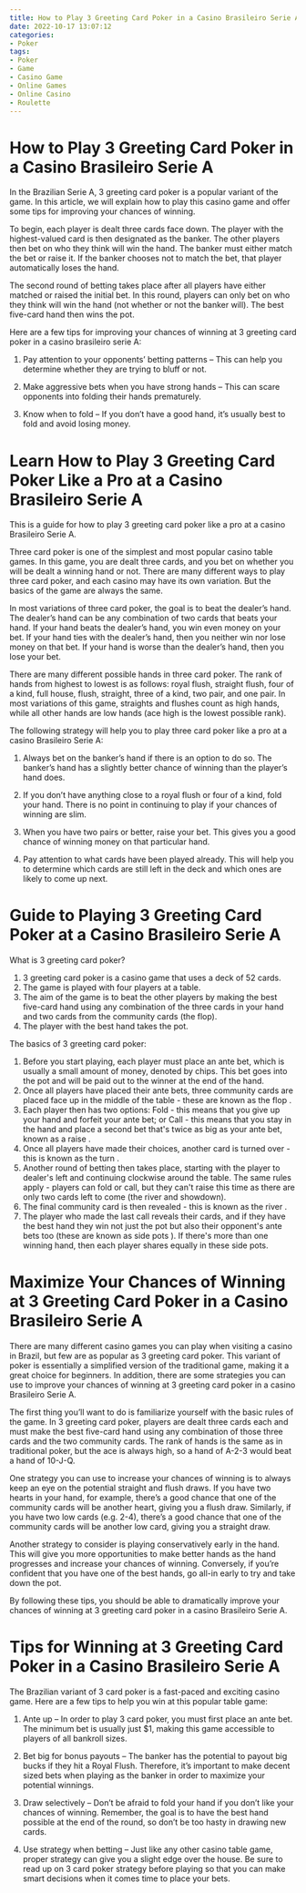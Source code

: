 ```yaml
---
title: How to Play 3 Greeting Card Poker in a Casino Brasileiro Serie A
date: 2022-10-17 13:07:12
categories:
- Poker
tags:
- Poker
- Game
- Casino Game
- Online Games
- Online Casino
- Roulette
---
```



#  How to Play 3 Greeting Card Poker in a Casino Brasileiro Serie A

In the Brazilian Serie A, 3 greeting card poker is a popular variant of the game. In this article, we will explain how to play this casino game and offer some tips for improving your chances of winning.

To begin, each player is dealt three cards face down. The player with the highest-valued card is then designated as the banker. The other players then bet on who they think will win the hand. The banker must either match the bet or raise it. If the banker chooses not to match the bet, that player automatically loses the hand.

The second round of betting takes place after all players have either matched or raised the initial bet. In this round, players can only bet on who they think will win the hand (not whether or not the banker will). The best five-card hand then wins the pot.

Here are a few tips for improving your chances of winning at 3 greeting card poker in a casino brasileiro serie A:

1) Pay attention to your opponents’ betting patterns – This can help you determine whether they are trying to bluff or not.

2) Make aggressive bets when you have strong hands – This can scare opponents into folding their hands prematurely.

3) Know when to fold – If you don’t have a good hand, it’s usually best to fold and avoid losing money.

#  Learn How to Play 3 Greeting Card Poker Like a Pro at a Casino Brasileiro Serie A 

This is a guide for how to play 3 greeting card poker like a pro at a casino Brasileiro Serie A. 

Three card poker is one of the simplest and most popular casino table games. In this game, you are dealt three cards, and you bet on whether you will be dealt a winning hand or not. There are many different ways to play three card poker, and each casino may have its own variation. But the basics of the game are always the same. 

In most variations of three card poker, the goal is to beat the dealer’s hand. The dealer’s hand can be any combination of two cards that beats your hand. If your hand beats the dealer’s hand, you win even money on your bet. If your hand ties with the dealer’s hand, then you neither win nor lose money on that bet. If your hand is worse than the dealer’s hand, then you lose your bet. 

There are many different possible hands in three card poker. The rank of hands from highest to lowest is as follows: royal flush, straight flush, four of a kind, full house, flush, straight, three of a kind, two pair, and one pair. In most variations of this game, straights and flushes count as high hands, while all other hands are low hands (ace high is the lowest possible rank). 

The following strategy will help you to play three card poker like a pro at a casino Brasileiro Serie A: 

1) Always bet on the banker’s hand if there is an option to do so. The banker’s hand has a slightly better chance of winning than the player’s hand does. 

2) If you don’t have anything close to a royal flush or four of a kind, fold your hand. There is no point in continuing to play if your chances of winning are slim. 

3) When you have two pairs or better, raise your bet. This gives you a good chance of winning money on that particular hand. 

4) Pay attention to what cards have been played already. This will help you to determine which cards are still left in the deck and which ones are likely to come up next.

#  Guide to Playing 3 Greeting Card Poker at a Casino Brasileiro Serie A

What is 3 greeting card poker?
1. 3 greeting card poker is a casino game that uses a deck of 52 cards. 
2. The game is played with four players at a table. 
3. The aim of the game is to beat the other players by making the best five-card hand using any combination of the three cards in your hand and two cards from the community cards (the flop). 
4. The player with the best hand takes the pot.

The basics of 3 greeting card poker:
1. Before you start playing, each player must place an ante bet, which is usually a small amount of money, denoted by chips. This bet goes into the pot and will be paid out to the winner at the end of the hand. 
2. Once all players have placed their ante bets, three community cards are placed face up in the middle of the table - these are known as the flop . 
3. Each player then has two options: Fold - this means that you give up your hand and forfeit your ante bet; or Call - this means that you stay in the hand and place a second bet that's twice as big as your ante bet, known as a raise . 
4. Once all players have made their choices, another card is turned over - this is known as the turn . 
5. Another round of betting then takes place, starting with the player to dealer's left and continuing clockwise around the table. The same rules apply - players can fold or call, but they can't raise this time as there are only two cards left to come (the river and showdown). 
6. The final community card is then revealed - this is known as the river . 
7. The player who made the last call reveals their cards, and if they have the best hand they win not just the pot but also their opponent's ante bets too (these are known as side pots ). If there's more than one winning hand, then each player shares equally in these side pots.

#  Maximize Your Chances of Winning at 3 Greeting Card Poker in a Casino Brasileiro Serie A 

There are many different casino games you can play when visiting a casino in Brazil, but few are as popular as 3 greeting card poker. This variant of poker is essentially a simplified version of the traditional game, making it a great choice for beginners. In addition, there are some strategies you can use to improve your chances of winning at 3 greeting card poker in a casino Brasileiro Serie A.

The first thing you’ll want to do is familiarize yourself with the basic rules of the game. In 3 greeting card poker, players are dealt three cards each and must make the best five-card hand using any combination of those three cards and the two community cards. The rank of hands is the same as in traditional poker, but the ace is always high, so a hand of A-2-3 would beat a hand of 10-J-Q.

One strategy you can use to increase your chances of winning is to always keep an eye on the potential straight and flush draws. If you have two hearts in your hand, for example, there’s a good chance that one of the community cards will be another heart, giving you a flush draw. Similarly, if you have two low cards (e.g. 2-4), there’s a good chance that one of the community cards will be another low card, giving you a straight draw.

Another strategy to consider is playing conservatively early in the hand. This will give you more opportunities to make better hands as the hand progresses and increase your chances of winning. Conversely, if you’re confident that you have one of the best hands, go all-in early to try and take down the pot.

By following these tips, you should be able to dramatically improve your chances of winning at 3 greeting card poker in a casino Brasileiro Serie A.

#  Tips for Winning at 3 Greeting Card Poker in a Casino Brasileiro Serie A

The Brazilian variant of 3 card poker is a fast-paced and exciting casino game. Here are a few tips to help you win at this popular table game:

1. Ante up – In order to play 3 card poker, you must first place an ante bet. The minimum bet is usually just $1, making this game accessible to players of all bankroll sizes.

2. Bet big for bonus payouts – The banker has the potential to payout big bucks if they hit a Royal Flush. Therefore, it’s important to make decent sized bets when playing as the banker in order to maximize your potential winnings.

3. Draw selectively – Don’t be afraid to fold your hand if you don’t like your chances of winning. Remember, the goal is to have the best hand possible at the end of the round, so don’t be too hasty in drawing new cards.

4. Use strategy when betting – Just like any other casino table game, proper strategy can give you a slight edge over the house. Be sure to read up on 3 card poker strategy before playing so that you can make smart decisions when it comes time to place your bets.